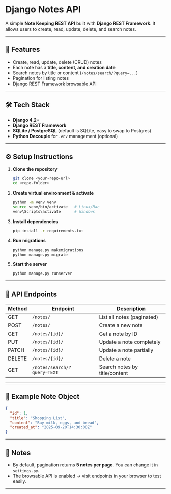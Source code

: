 # Django Notes API

A simple **Note Keeping REST API** built with **Django REST Framework**.
It allows users to create, read, update, delete, and search notes.

---

## 🚀 Features

* Create, read, update, delete (CRUD) notes
* Each note has a **title, content, and creation date**
* Search notes by title or content (`/notes/search/?query=...`)
* Pagination for listing notes
* Django REST Framework browsable API

---

## 🛠 Tech Stack

* **Django 4.2+**
* **Django REST Framework**
* **SQLite / PostgreSQL** (default is SQLite, easy to swap to Postgres)
* **Python Decouple** for `.env` management (optional)

---

## ⚙️ Setup Instructions

1. **Clone the repository**

   ```bash
   git clone <your-repo-url>
   cd <repo-folder>
   ```

2. **Create virtual environment & activate**

   ```bash
   python -m venv venv
   source venv/bin/activate   # Linux/Mac
   venv\Scripts\activate      # Windows
   ```

3. **Install dependencies**

   ```bash
   pip install -r requirements.txt
   ```

4. **Run migrations**

   ```bash
   python manage.py makemigrations
   python manage.py migrate
   ```

5. **Start the server**

   ```bash
   python manage.py runserver
   ```

---

## 📌 API Endpoints

| Method | Endpoint                    | Description                   |
| ------ | --------------------------- | ----------------------------- |
| GET    | `/notes/`                   | List all notes (paginated)    |
| POST   | `/notes/`                   | Create a new note             |
| GET    | `/notes/{id}/`              | Get a note by ID              |
| PUT    | `/notes/{id}/`              | Update a note completely      |
| PATCH  | `/notes/{id}/`              | Update a note partially       |
| DELETE | `/notes/{id}/`              | Delete a note                 |
| GET    | `/notes/search/?query=TEXT` | Search notes by title/content |

---

## 🔑 Example Note Object

```json
{
  "id": 1,
  "title": "Shopping List",
  "content": "Buy milk, eggs, and bread",
  "created_at": "2025-09-20T14:30:00Z"
}
```

---

## 📖 Notes

* By default, pagination returns **5 notes per page**. You can change it in `settings.py`.
* The browsable API is enabled → visit endpoints in your browser to test easily.

---
